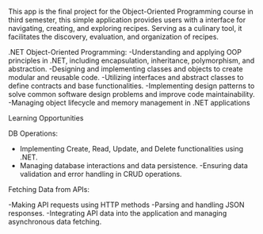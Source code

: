 This app is the final project for the Object-Oriented Programming course in third semester, this simple application provides users with a interface for navigating, creating, and exploring recipes. Serving as a  culinary tool, it facilitates the discovery, evaluation, and organization of recipes.

.NET Object-Oriented Programming:
-Understanding and applying OOP principles in .NET, including encapsulation, inheritance, polymorphism, and abstraction.
-Designing and implementing classes and objects to create modular and reusable code.
-Utilizing interfaces and abstract classes to define contracts and base functionalities.
-Implementing design patterns to solve common software design problems and improve code maintainability.
-Managing object lifecycle and memory management in .NET applications


Learning Opportunities

DB Operations:

- Implementing Create, Read, Update, and Delete functionalities using .NET.
- Managing database interactions and data persistence.
-Ensuring data validation and error handling in CRUD operations.

Fetching Data from APIs:

-Making API requests using HTTP methods
-Parsing and handling JSON responses.
-Integrating API data into the application and managing asynchronous data fetching.
